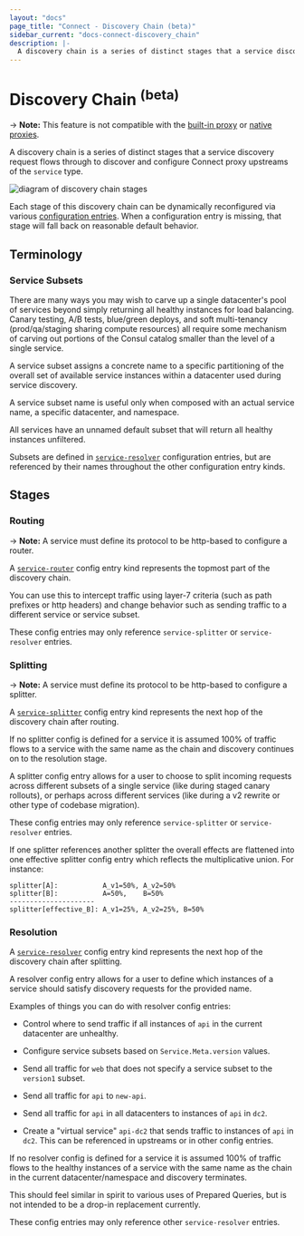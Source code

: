 ```yaml
---
layout: "docs"
page_title: "Connect - Discovery Chain (beta)"
sidebar_current: "docs-connect-discovery_chain"
description: |-
  A discovery chain is a series of distinct stages that a service discovery request flows through to discover and configure Connect proxy upstreams of the service type.
---
```


# Discovery Chain <sup>(beta)</sup>

-> **Note:** This feature is not compatible with the 
[built-in proxy](/docs/connect/proxies/built-in.html)
or [native proxies](/docs/connect/native.html).

A discovery chain is a series of distinct stages that a service discovery
request flows through to discover and configure Connect proxy upstreams of the
`service` type.

![diagram of discovery chain stages](/assets/images/discovery-chain-simple.svg)

Each stage of this discovery chain can be dynamically reconfigured via various
[configuration entries](/docs/agent/config_entries.html). When a configuration
entry is missing, that stage will fall back on reasonable default behavior.

## Terminology

### Service Subsets

There are many ways you may wish to carve up a single datacenter's pool of
services beyond simply returning all healthy instances for load balancing.
Canary testing, A/B tests, blue/green deploys, and soft multi-tenancy
(prod/qa/staging sharing compute resources) all require some mechanism of
carving out portions of the Consul catalog smaller than the level of a single
service.

A service subset assigns a concrete name to a specific partitioning of the
overall set of available service instances within a datacenter used during
service discovery.

A service subset name is useful only when composed with an actual service name,
a specific datacenter, and namespace.

All services have an unnamed default subset that will return all healthy
instances unfiltered.

Subsets are defined in
[`service-resolver`](/docs/agent/config-entries/service-resolver.html)
configuration entries, but are referenced by their names throughout the other
configuration entry kinds.

## Stages

### Routing

-> **Note:** A service must define its protocol to be http-based to configure a router.

A [`service-router`](/docs/agent/config-entries/service-router.html) config
entry kind represents the topmost part of the discovery chain.

You can use this to intercept traffic using layer-7 criteria (such as path
prefixes or http headers) and change behavior such as sending traffic to a
different service or service subset.

These config entries may only reference `service-splitter` or
`service-resolver` entries.

### Splitting

-> **Note:** A service must define its protocol to be http-based to configure a splitter.

A [`service-splitter`](/docs/agent/config-entries/service-splitter.html) config
entry kind represents the next hop of the discovery chain after routing.

If no splitter config is defined for a service it is assumed 100% of traffic
flows to a service with the same name as the chain and discovery continues on
to the resolution stage.

A splitter config entry allows for a user to choose to split incoming requests
across different subsets of a single service (like during staged canary
rollouts), or perhaps across different services (like during a v2 rewrite or
other type of codebase migration).

These config entries may only reference `service-splitter` or
`service-resolver` entries.

If one splitter references another splitter the overall effects are flattened
into one effective splitter config entry which reflects the multiplicative
union. For instance:

	splitter[A]:           A_v1=50%, A_v2=50%
	splitter[B]:           A=50%,    B=50%
	---------------------
	splitter[effective_B]: A_v1=25%, A_v2=25%, B=50%

### Resolution

A [`service-resolver`](/docs/agent/config-entries/service-resolver.html) config
entry kind represents the next hop of the discovery chain after splitting.

A resolver config entry allows for a user to define which instances of a
service should satisfy discovery requests for the provided name.

Examples of things you can do with resolver config entries:

- Control where to send traffic if all instances of `api` in the current
datacenter are unhealthy.

- Configure service subsets based on `Service.Meta.version` values.

- Send all traffic for `web` that does not specify a service subset to the
`version1` subset.

- Send all traffic for `api` to `new-api`.

- Send all traffic for `api` in all datacenters to instances of `api` in `dc2`.

- Create a "virtual service" `api-dc2` that sends traffic to instances of `api`
in `dc2`. This can be referenced in upstreams or in other config entries.

If no resolver config is defined for a service it is assumed 100% of traffic
flows to the healthy instances of a service with the same name as the chain in
the current datacenter/namespace and discovery terminates.

This should feel similar in spirit to various uses of Prepared Queries, but is
not intended to be a drop-in replacement currently.

These config entries may only reference other `service-resolver` entries.
